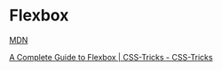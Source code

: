 # Flexbox
[MDN](https://developer.mozilla.org/en-US/docs/Learn/CSS/CSS_layout/Flexbox)

[A Complete Guide to Flexbox | CSS-Tricks - CSS-Tricks](https://css-tricks.com/snippets/css/a-guide-to-flexbox/)
